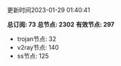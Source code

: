 更新时间2023-01-29 01:40:41

**总订阅: 73**
**总节点: 2302**
**有效节点: 297**
- trojan节点: 32
- v2ray节点: 140
- ss节点: 125
